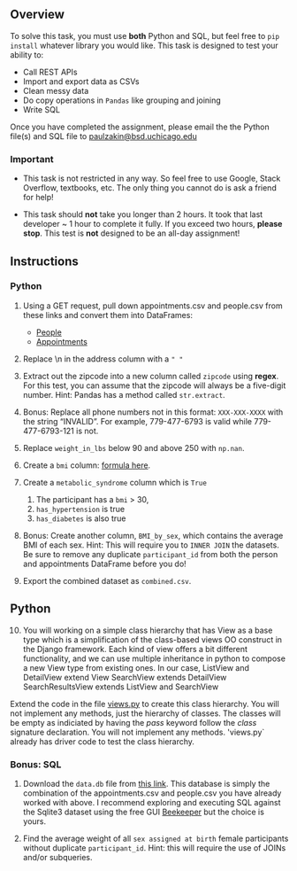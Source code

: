 ## Overview

To solve this task, you must use **both** Python and SQL, but feel free to `pip install` whatever library you would like. This task is designed to test your ability to:

- Call REST APIs
- Import and export data as CSVs
- Clean messy data
- Do copy operations in `Pandas` like grouping and joining
- Write SQL

Once you have completed the assignment, please email the the Python file(s) and SQL file to paulzakin@bsd.uchicago.edu

### Important

- This task is not restricted in any way. So feel free to use Google, Stack Overflow, textbooks, etc. The only thing you cannot do is ask a friend for help! 

- This task should **not** take you longer than 2 hours. It took that last developer ~ 1 hour to complete it fully. If you exceed two hours, **please stop**. This test is **not** designed to be an all-day assignment!

## Instructions

### Python

1. Using a GET request, pull down appointments.csv and people.csv from these links and convert them into DataFrames:
   
   - [People](https://raw.githubusercontent.com/ipph-development/programming-analyst-interview-test/main/people.csv)
   - [Appointments](https://raw.githubusercontent.com/ipph-development/programming-analyst-interview-test/main/appointments.csv)

2. Replace \n in the address column with a `" "`

3. Extract out the zipcode into a new column called `zipcode` using **regex**. For this test, you can assume that the zipcode will always be a five-digit number. Hint: Pandas has a method called `str.extract`.

4. Bonus: Replace all phone numbers not in this format: `XXX-XXX-XXXX` with the string “INVALID”. For example, 779-477-6793 is valid while 779-477-6793-121 is not.
 
5. Replace `weight_in_lbs` below 90 and above 250 with `np.nan`.

6. Create a `bmi` column: [formula here](https://www.cdc.gov/nccdphp/dnpao/growthcharts/training/bmiage/page5_2.html).
   
7. Create a `metabolic_syndrome` column which is `True` 
   1. The participant has a `bmi` > 30, 
   2. `has_hypertension` is true
   3. `has_diabetes` is also true
   
8.  Bonus: Create another column, `BMI_by_sex`, which contains the average BMI of each sex. Hint: This will require you to `INNER JOIN` the datasets. Be sure to remove any duplicate `participant_id` from both the person and appointments DataFrame before you do!

9.  Export the combined dataset as `combined.csv`.

## Python

10.  You will working on a simple class hierarchy that has View as a base type which is a simplification of the class-based views OO construct in the Django framework.  Each kind of view offers a bit different functionality, and we can use multiple inheritance in python to compose a new View type from existing ones.  In our case, 
ListView and DetailView extend View
SearchView extends DetailView
SearchResultsView extends ListView and SearchView

Extend the code in the file [views.py](https://raw.githubusercontent.com/ipph-development/programming-analyst-interview-test/main/views.py) to create this class hierarchy. You will not implement any methods, just the hierarchy of classes. The classes will be empty as indiciated by having the *pass* keyword follow the *class* signature declaration. You will not implement any methods.  'views.py` already has driver code to test the class hierarchy.

### Bonus: SQL

1. Download the `data.db` file from [this link](https://github.com/ipph-development/programming-analyst-interview-test/blob/main/data.db). This database is simply the combination of the appointments.csv and people.csv you have already worked with above. I recommend exploring and executing SQL against the Sqlite3 dataset using the free GUI [Beekeeper](https://www.beekeeperstudio.io) but the choice is yours.

2. Find the average weight of all `sex assigned at birth` female participants without duplicate `participant_id`. Hint: this will require the use of JOINs and/or subqueries.


